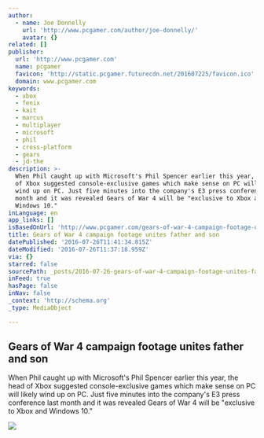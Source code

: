 ```yaml
---
author:
  - name: Joe Donnelly
    url: 'http://www.pcgamer.com/author/joe-donnelly/'
    avatar: {}
related: []
publisher:
  url: 'http://www.pcgamer.com'
  name: pcgamer
  favicon: 'http://static.pcgamer.futurecdn.net/201607225/favicon.ico'
  domain: www.pcgamer.com
keywords:
  - xbox
  - fenix
  - kait
  - marcus
  - multiplayer
  - microsoft
  - phil
  - cross-platform
  - gears
  - jd-the
description: >-
  When Phil caught up with Microsoft's Phil Spencer earlier this year, the head
  of Xbox suggested console-exclusive games which make sense on PC will likely
  wind up on PC. Just five minutes into the company's E3 press conference last
  month and it was revealed Gears of War 4 will be "exclusive to Xbox and
  Windows 10."
inLanguage: en
app_links: []
isBasedOnUrl: 'http://www.pcgamer.com/gears-of-war-4-campaign-footage-unites-father-and-son/'
title: Gears of War 4 campaign footage unites father and son
datePublished: '2016-07-26T11:41:34.815Z'
dateModified: '2016-07-26T11:37:18.959Z'
via: {}
starred: false
sourcePath: _posts/2016-07-26-gears-of-war-4-campaign-footage-unites-father-and-son.md
inFeed: true
hasPage: false
inNav: false
_context: 'http://schema.org'
_type: MediaObject

---
```

<article style=""><h1>Gears of War 4 campaign footage unites father and son</h1><p>When Phil caught up with Microsoft's Phil Spencer earlier this year, the head of Xbox suggested console-exclusive games which make sense on PC will likely wind up on PC. Just five minutes into the company's E3 press conference last month and it was revealed Gears of War 4 will be "exclusive to Xbox and Windows 10."</p><img src="http://cdn.mos.cms.futurecdn.net/WegDhiFhZRc3K9V6noXxTS-1200-80.jpg" /></article>